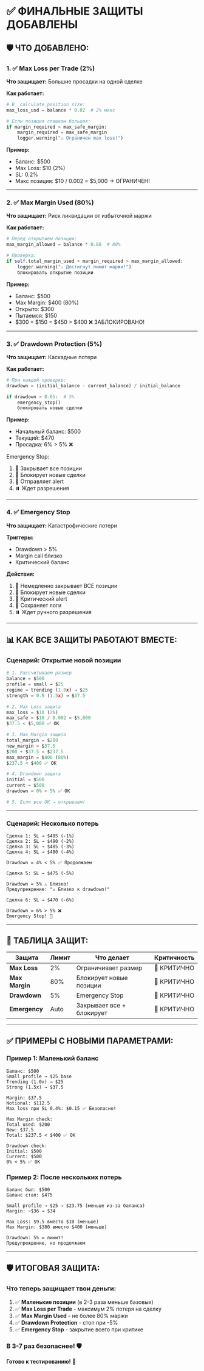 # ✅ ФИНАЛЬНЫЕ ЗАЩИТЫ ДОБАВЛЕНЫ

## 🛡️ ЧТО ДОБАВЛЕНО:

### 1. ✅ Max Loss per Trade (2%)
**Что защищает:** Большие просадки на одной сделке

**Как работает:**
```python
# В _calculate_position_size:
max_loss_usd = balance * 0.02  # 2% макс

# Если позиция слишком большая:
if margin_required > max_safe_margin:
    margin_required = max_safe_margin
    logger.warning("⚠️ Ограничен max loss!")
```

**Пример:**
- Баланс: $500
- Max Loss: $10 (2%)
- SL: 0.2%
- Макс позиция: $10 / 0.002 = $5,000 → ОГРАНИЧЕН!

---

### 2. ✅ Max Margin Used (80%)
**Что защищает:** Риск ликвидации от избыточной маржи

**Как работает:**
```python
# Перед открытием позиции:
max_margin_allowed = balance * 0.80  # 80%

# Проверка:
if self.total_margin_used + margin_required > max_margin_allowed:
    logger.warning("⚠️ Достигнут лимит маржи!")
    блокировать открытие позиции
```

**Пример:**
- Баланс: $500
- Max Margin: $400 (80%)
- Открыто: $300
- Пытаемся: $150
- $300 + $150 = $450 > $400 ❌ ЗАБЛОКИРОВАНО!

---

### 3. ✅ Drawdown Protection (5%)
**Что защищает:** Каскадные потери

**Как работает:**
```python
# При каждой проверке:
drawdown = (initial_balance - current_balance) / initial_balance

if drawdown > 0.05:  # 5%
    emergency_stop()
    блокировать новые сделки
```

**Пример:**
- Начальный баланс: $500
- Текущий: $470
- Просадка: 6% > 5% ❌

Emergency Stop:
1. 🛑 Закрывает все позиции
2. 🛑 Блокирует новые сделки
3. 📧 Отправляет alert
4. ⏸️ Ждет разрешения

---

### 4. ✅ Emergency Stop
**Что защищает:** Катастрофические потери

**Триггеры:**
- Drawdown > 5%
- Margin call близко
- Критический баланс

**Действия:**
1. 🛑 Немедленно закрывает ВСЕ позиции
2. 🛑 Блокирует новые сделки
3. 📧 Критический alert
4. 💾 Сохраняет логи
5. ⏸️ Ждет ручного разрешения

---

## 📊 КАК ВСЕ ЗАЩИТЫ РАБОТАЮТ ВМЕСТЕ:

### Сценарий: Открытие новой позиции

```python
# 1. Рассчитываем размер
balance = $500
profile = small → $25
regime = trending (1.0x) → $25
strength = 0.9 (1.5x) → $37.5

# 2. Max Loss защита
max_loss = $10 (2%)
max_safe = $10 / 0.002 = $5,000
$37.5 < $5,000 ✅ OK

# 3. Max Margin защита
total_margin = $200
new_margin = $37.5
$200 + $37.5 = $237.5
max_margin = $400 (80%)
$237.5 < $400 ✅ OK

# 4. Drawdown защита
initial = $500
current = $500
drawdown = 0% < 5% ✅ OK

# 5. Если все OK → открываем!
```

---

### Сценарий: Несколько потерь

```
Сделка 1: SL → $495 (-1%)
Сделка 2: SL → $490 (-2%)
Сделка 3: SL → $485 (-3%)
Сделка 4: SL → $480 (-4%)

Drawdown = 4% < 5% ✅ Продолжаем

Сделка 5: SL → $475 (-5%)

Drawdown = 5% ⚠️ Близко!
Предупреждение: "⚠️ Близко к drawdown!"

Сделка 6: SL → $470 (-6%)

Drawdown = 6% > 5% ❌
Emergency Stop! 🛑
```

---

## 🎯 ТАБЛИЦА ЗАЩИТ:

| Защита | Лимит | Что делает | Критичность |
|--------|-------|------------|--------------|
| **Max Loss** | 2% | Ограничивает размер | 🔴 КРИТИЧНО |
| **Max Margin** | 80% | Блокирует новые позиции | 🔴 КРИТИЧНО |
| **Drawdown** | 5% | Emergency Stop | 🔴 КРИТИЧНО |
| **Emergency** | Auto | Закрывает все + блокирует | 🔴 КРИТИЧНО |

---

## ✅ ПРИМЕРЫ С НОВЫМИ ПАРАМЕТРАМИ:

### Пример 1: Маленький баланс
```
Баланс: $500
Small profile → $25 base
Trending (1.0x) → $25
Strong (1.5x) → $37.5

Margin: $37.5
Notional: $112.5
Max loss при SL 0.4%: $0.15 ✅ Безопасно!

Max Margin check:
Total used: $200
New: $37.5
Total: $237.5 < $400 ✅ OK

Drawdown check:
Initial: $500
Current: $500
0% < 5% ✅ OK
```

### Пример 2: После нескольких потерь
```
Баланс был: $500
Баланс стал: $475

Small profile → $25 → $23.75 (меньше из-за баланса)
Margin: ~$36 → $34

Max Loss: $9.5 вместо $10 (меньше)
Max Margin: $380 вместо $400 (меньше)

Drawdown: 5% = лимит!
Предупреждение, но продолжаем
```

---

## 🛡️ ИТОГОВАЯ ЗАЩИТА:

### Что теперь защищает твои деньги:

1. ✅ **Маленькие позиции** (в 2-3 раза меньше базовых)
2. ✅ **Max Loss per Trade** - максимум 2% потеря на сделку
3. ✅ **Max Margin Used** - не более 80% маржи
4. ✅ **Drawdown Protection** - стоп при -5%
5. ✅ **Emergency Stop** - закрытие всего при критике

### В 3-7 раз безопаснее! 🛡️

**Готово к тестированию!** 🚀



